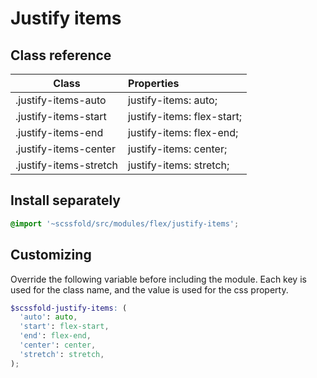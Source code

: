 # Justify items

## Class reference

| Class                   | Properties                 |
| ----------------------- | :------------------------- |
| .justify-items-auto     | justify-items: auto;       |
| .justify-items-start    | justify-items: flex-start; |
| .justify-items-end      | justify-items: flex-end;   |
| .justify-items-center   | justify-items: center;     |
| .justify-items-stretch  | justify-items: stretch;    |

## Install separately

```scss
@import '~scssfold/src/modules/flex/justify-items';
```

## Customizing

Override the following variable before including the module. Each key is used for the class name, and the value is used for the css property.

```scss
$scssfold-justify-items: (
  'auto': auto,
  'start': flex-start,
  'end': flex-end,
  'center': center,
  'stretch': stretch,
);
```
